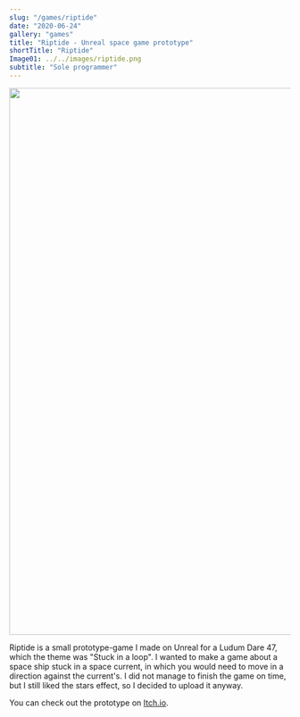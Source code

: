 ```yaml
---
slug: "/games/riptide"
date: "2020-06-24"
gallery: "games"
title: "Riptide - Unreal space game prototype"
shortTitle: "Riptide"
Image01: ../../images/riptide.png
subtitle: "Sole programmer"
---
```


<img src="https://i.imgur.com/mOMVMMW.png" style="width: 70em"/>

Riptide is a small prototype-game I made on Unreal for a Ludum Dare 47, which the theme was "Stuck in a loop". I wanted to make a game about a space ship stuck in a space current, in which you would need to move in a direction against the current's. I did not manage to finish the game on time, but I still liked the stars effect, so I decided to upload it anyway.

You can check out the prototype on [Itch.io](https://fr4ct1ons.itch.io/riptide).